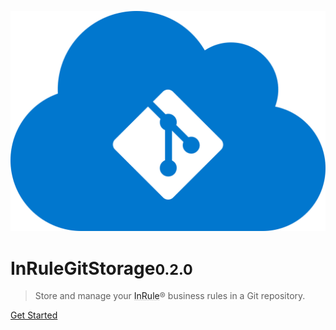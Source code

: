 ![logo](assets/img/logo.svg ':size=200')

# InRuleGitStorage<small>0.2.0</small>

>Store and manage your <a href="https://www.inrule.com/" style="text-decoration: underline rgba(51, 51, 51, 0.2);">InRule</a>® business rules in a Git repository.

[Get Started](introduction)


